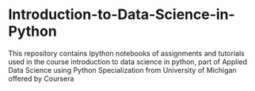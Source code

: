 # Introduction-to-Data-Science-in-Python
This repository contains Ipython notebooks of assignments and tutorials used in the course introduction to data science in python, part of Applied Data Science using Python Specialization from University of Michigan offered by Coursera 
